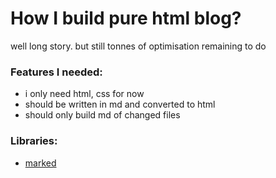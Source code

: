 # How I build pure html blog?

well long story. but still tonnes of optimisation remaining to do

### Features I needed:
- i only need html, css for now
- should be written in md and converted to html
- should only build md of changed files

### Libraries:
- [marked]()
